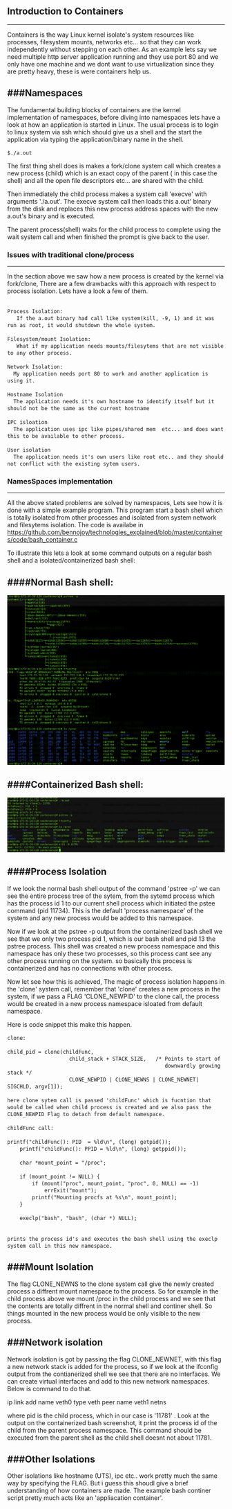 ## Introduction to Containers
-----------------------------

Containers is the way Linux  kernel  isolate's system resources like processes, filesystem mounts, networks etc... so that they can work independently without stepping on each other. As an example lets say we need multiple  http server application running and they use port 80 and we only have one machine and we dont want to use virtualization since they are pretty heavy, these is were containers help us.

###Namespaces
-------------

The fundamental building blocks of containers are the kernel implementation of namespaces, before diving into namespaces lets have a look at how an application is started in Linux. The usual process is to login to linux system via ssh which should give us a shell and the start the application via typing the application/binary name in the shell.

    $./a.out

The first thing shell does is makes a fork/clone system call which creates a new process (child)  which is an exact copy of the parent ( in this case the shell) and  all the open file descriptors etc... are shared with the child. 

Then immediately the child process  makes a system call 'execve' with arguments './a.out'. The execve system call then loads this a.out' binary from the disk and replaces this new process address spaces with the new a.out's binary and is executed.

The parent process(shell) waits for the child process to complete using the wait system call and when finished the prompt is give back to the user.

### Issues with traditional clone/process
-----------------------------------------

In the section above we saw how a new process is created by the kernel via fork/clone, There are a few drawbacks with this approach with respect to process isolation. Lets have a look a few of them.

```

Process Isolation:
   If the a.out binary had call like system(kill, -9, 1) and it was run as root, it would shutdown the whole system. 

Filesystem/mount Isolation:
   What if my application needs mounts/filesytems that are not visible to any other process.

Network Isolation:
  My application needs port 80 to work and another application is using it.

Hostname Isolation
  The application needs it's own hostname to identify itself but it should not be the same as the current hostname

IPC isloation
  The application uses ipc like pipes/shared mem  etc... and does want this to be available to other process.

User isolation
  The application needs it's own users like root etc.. and they should not conflict with the existing sytem users.

```


### NamesSpaces implementation
------------------------------

All the above stated problems are solved by namespaces, Lets see how it is done with a simple example program. This program start a bash shell which is totally isolated from other processes and isolated from system network and filesytems isolation.
The code is availabe in https://github.com/bennojoy/technologies_explained/blob/master/containers/code/bash_container.c

To illustrate this lets a look at some command outputs on a regular bash shell and a isolated/containerized bash shell:

####Normal Bash shell:
-----------------------


![Alt text](/containers/images/container_host.png "Arch")  
  


####Containerized  Bash shell:
------------------------------

![Alt text](/containers/images/container_cont.png "Cont")  
     

####Process Isolation
---------------------

If we look the normal bash shell output of the command 'pstree -p' we can see the entire process tree of the sytem, from the sytemd process which has the process id 1 to our current shell process which initiated the pstee command (pid 11734).
This is the default 'process namespace' of the system and any new process would be added to this namespace.

Now if we look at the pstree -p output from the containerized bash shell we see that we only two process pid 1, which is our bash shell and pid 13 the pstree process. 
This shell was created a new process namespace and this namespace has only these two processes, so this process cant see any other process running on the system. so basically this process is containerized and has no connections with other process.

Now let see how this is achieved, The magic of process isolation happens in the 'clone' system call, remember that 'clone' creates a new process in the system, if we pass a FLAG 'CLONE_NEWPID' to the clone call, the process would be created in a new process namespace isloated from default namespace.

Here is code snippet this make this happen.

```
clone:

child_pid = clone(childFunc,
                    child_stack + STACK_SIZE,   /* Points to start of
                                                   downwardly growing stack */
                    CLONE_NEWPID | CLONE_NEWNS | CLONE_NEWNET| SIGCHLD, argv[1]);

here clone sytem call is passed 'childFunc' which is fucntion that would be called when child process is created and we also pass the CLONE_NEWPID Flag to detach from default namespace.

childFunc call:

printf("childFunc(): PID  = %ld\n", (long) getpid());
    printf("childFunc(): PPID = %ld\n", (long) getppid());

    char *mount_point = "/proc";

    if (mount_point != NULL) {
        if (mount("proc", mount_point, "proc", 0, NULL) == -1)
            errExit("mount");
        printf("Mounting procfs at %s\n", mount_point);
    }

    execlp("bash", "bash", (char *) NULL);


prints the process id's and executes the bash shell using the execlp system call in this new namespace.

```     

###Mount Isolation
------------------

The flag CLONE_NEWNS to the clone system call give the newly created process a diffrent mount namespace to the process. So for example in the child process above we mount /proc in the child process and we see that the contents are totally diffrent in the normal shell and continer shell.
So things mounted in the new process would be only visible to the new process.

###Network isolation
-------------------

Network isolation is got by passing the flag CLONE_NEWNET, with this flag a new network stack is added for the process, so if we look at the ifconfig output from the contianerized shell we see that there are no interfaces.
We can create virtual interfaces and add to this new network namespaces. Below is command to do that.

ip link add name veth0 type veth peer name veth1 netns <pid>

where pid is the child process, which in our case is '11781' . Look at the output on the containerized bash screenshot, it print the process id of the child from the parent process namespace. 
This command should be executed from the parent shell as the child shell doesnt not about 11781.

###Other Isolations
-------------------

Other isolations like hostname (UTS), ipc etc.. work pretty much the same way by specifying the FLAG. But i guess this shoudl give a brief understanding of how containers are made. The example bash continer script pretty much acts like an 'appliacation container'.





